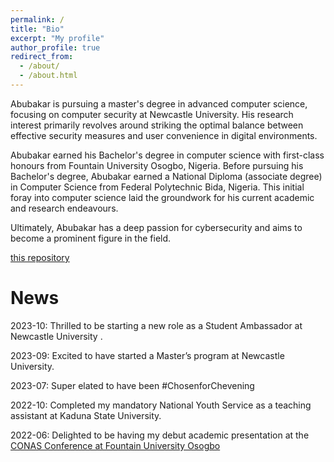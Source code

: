 ```yaml
---
permalink: /
title: "Bio"
excerpt: "My profile"
author_profile: true
redirect_from: 
  - /about/
  - /about.html
---
```

Abubakar is pursuing a master's degree in advanced computer science, focusing on computer security at Newcastle University. His research interest primarily revolves around striking the optimal balance between effective security measures and user convenience in digital environments.

Abubakar earned his Bachelor's degree in computer science with first-class honours from Fountain University Osogbo, Nigeria. Before pursuing his Bachelor's degree, Abubakar earned a National Diploma (associate degree) in Computer Science from Federal Polytechnic Bida, Nigeria. This initial foray into computer science laid the groundwork for his current academic and research endeavours.

Ultimately, Abubakar has a deep passion for cybersecurity and aims to become a prominent figure in the field.

[this repository](https://github.com/academicpages/academicpages.github.io)

News
======

2023-10:      Thrilled to be starting a new role as a Student Ambassador at Newcastle University .

2023-09:      Excited to have started a Master’s program at Newcastle University.

2023-07:      Super elated to have been #ChosenforChevening

2022-10:      Completed my mandatory National Youth Service as a teaching assistant at Kaduna State University.

2022-06:      Delighted to be having my debut academic presentation at the [CONAS Conference at Fountain University Osogbo](https://fuo.edu.ng/innovative-tools-in-science-and-technology-for-global-development/)

